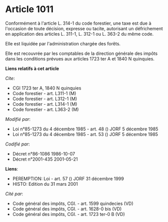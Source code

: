 # Article 1011

Conformément à l'article L. 314-1 du code forestier, une taxe est due à l'occasion de toute décision, expresse ou tacite,
autorisant un défrichement en application des articles L. 311-1, L. 312-1 ou L. 363-2 du même code.

Elle est liquidée par l'administration  chargée des forêts.

Elle est recouvrée par les comptables de la direction générale des impôts dans les conditions prévues aux articles 1723 ter A
et 1840 N quinquies.

**Liens relatifs à cet article**

_Cite_:

  - CGI 1723 ter A, 1840 N quinquies
  - Code forestier - art. L311-1 (M)
  - Code forestier - art. L312-1 (M)
  - Code forestier - art. L314-1 (M)
  - Code forestier - art. L363-2 (M)

_Modifié par_:

  - Loi n°85-1273 du 4 décembre 1985 - art. 48 () JORF 5 décembre 1985
  - Loi n°85-1273 du 4 décembre 1985 - art. 53 () JORF 5 décembre 1985

_Codifié par_:

  - Décret n°86-1086 1986-10-07
  - Décret n°2001-435 2001-05-21

**Liens**:

  - PEREMPTION: Loi - art. 57 () JORF 31 décembre 1999
  - HISTO: Edition du 31 mars 2001

_Cité par_:

  - Code général des impôts, CGI. - art. 1599 quindecies (VD)
  - Code général des impôts, CGI. - art. 1628-0 bis (VD)
  - Code général des impôts, CGI. - art. 1723 ter-0 B (VD)
